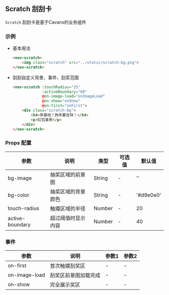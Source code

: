 ## Scratch 刮刮卡

`Scratch` 刮刮卡是基于Cavans的业务组件

### 示例

- 基本用法

    ```html
    <nov-scratch>
        <img class="scratch" src="../static/scratch-bg.png">
    </nov-scratch>
    ```

- 刮刮自定义背景、事件、刮奖范围

    ```html
    <nov-scratch :touchRadius="25"
                 :activeBoundary="60"
                 @on-image-load="onImageLoad"
                 @on-show="onShow"
                 @on-first="onFirst">
        <div class="scratch-bg">
            <h4>恭喜哈！狗年要吉祥！</h4>
            <p>红包拿来</p>
        </div>
    </nov-scratch>
    ```

### Props 配置

| 参数 | 说明 | 类型 | 可选值 | 默认值 |
| - | - | - | - | - |
| bg-image | 抽奖区域的前景图 | String | - | '' |
| bg-color | 抽奖区域的背景颜色 | String | - | '#d9e0e0' |
| touch-radius | 触摸区域的半径 | Number | - | 20 |
| active-boundary | 超过阈值时显示内容 | Number | - | 40 |

### 事件

| 参数 | 说明 | 参数1 | 参数2 |
| - | - | - | - |
| on-first | 首次触摸刮奖区 | - | - |
| on-image-load | 刮奖区前景图加载完成 | - | - |
| on-show | 完全展示奖区 | - | - |
